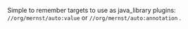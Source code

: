 Simple to remember targets to use as java_library plugins:
`//org/mernst/auto:value` or `//org/mernst/auto:annotation` .
